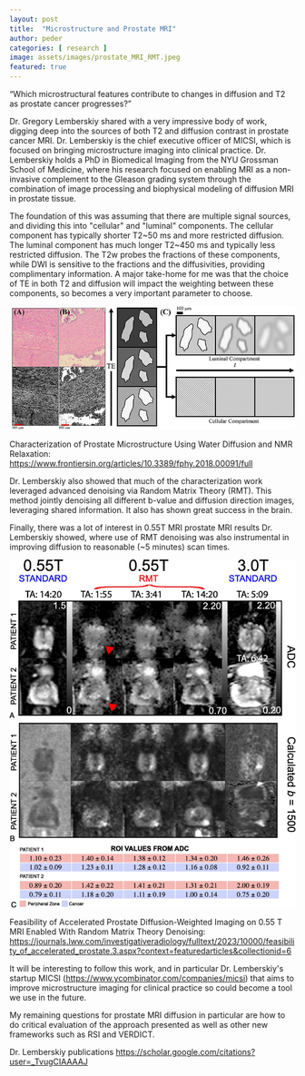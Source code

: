 ```yaml
---
layout: post
title:  "Microstructure and Prostate MRI"
author: peder
categories: [ research ]
image: assets/images/prostate_MRI_RMT.jpeg
featured: true
---
```


“Which microstructural features contribute to changes in diffusion and T2 as prostate cancer progresses?”

Dr. Gregory Lemberskiy shared with a very impressive body of work, digging deep into the sources of both T2 and diffusion contrast in prostate cancer MRI.  Dr. Lemberskiy is the chief executive officer of MICSI, which is focused on bringing microstructure imaging into clinical practice. Dr. Lemberskiy holds a PhD in Biomedical Imaging from the NYU Grossman School of Medicine, where his research focused on enabling MRI as a non-invasive complement to the Gleason grading system through the combination of image processing and biophysical modeling of diffusion MRI in prostate tissue.

The foundation of this was assuming that there are multiple signal sources, and dividing this into "cellular" and "luminal" components.  The cellular component has typically shorter T2~50 ms and more restricted diffusion.  The luminal component has much longer T2~450 ms and typically less restricted diffusion.  The T2w probes the fractions of these components, while DWI is sensitive to the fractions and the diffusivities, providing complimentary information.  A major take-home for me was that the choice of TE in both T2 and diffusion will impact the weighting between these components, so becomes a very important parameter to choose.

![Prostate Signal Sources](../assets/images/prostate_diffusion_compartments.jpg)

Characterization of Prostate Microstructure Using Water Diffusion and NMR Relaxation: https://www.frontiersin.org/articles/10.3389/fphy.2018.00091/full

Dr. Lemberskiy also showed that much of the characterization work leveraged advanced denoising via Random Matrix Theory (RMT).  This method jointly denoising all different b-value and diffusion direction images, leveraging shared information.  It also has shown great success in the brain.

Finally, there was a lot of interest in 0.55T MRI prostate MRI results Dr. Lemberskiy showed, where use of RMT denoising was also instrumental in improving diffusion to reasonable (~5 minutes) scan times.

![Prostate MRI at 0.55T with denoising](../assets/images/prostate_MRI_RMT.jpeg)

Feasibility of Accelerated Prostate Diffusion-Weighted Imaging on 0.55 T MRI Enabled With Random Matrix Theory Denoising:
https://journals.lww.com/investigativeradiology/fulltext/2023/10000/feasibility_of_accelerated_prostate.3.aspx?context=featuredarticles&collectionid=6

It will be interesting to follow this work, and in particular Dr. Lemberskiy's startup MICSI (https://www.ycombinator.com/companies/micsi) that aims to improve microstructure imaging for clinical practice so could become a tool we use in the future.

My remaining questions for prostate MRI diffusion in particular are how to do critical evaluation of the approach presented as well as other new frameworks such as RSI and VERDICT.

Dr. Lemberskiy publications https://scholar.google.com/citations?user=_TvugCIAAAAJ

